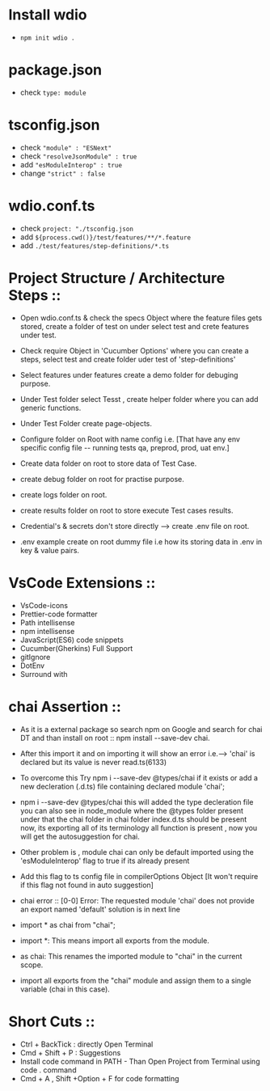 # Install wdio
- `npm init wdio .`

# package.json
- check `type: module`

# tsconfig.json
- check `"module" : "ESNext"`
- check `"resolveJsonModule" : true`
- add `"esModuleInterop" : true`
- change `"strict" : false`

# wdio.conf.ts
- check `project: "./tsconfig.json`
- add `${process.cwd()}/test/features/**/*.feature`
- add `./test/features/step-definitions/*.ts`


# Project Structure / Architecture Steps ::
- Open wdio.conf.ts & check the specs Object where the feature files gets stored, create a folder of test on under select test  and crete features under test.

- Check require Object in 'Cucumber Options' where you can create a steps, select test and create folder uder test of 'step-definitions' 

- Select features under features create a demo folder for debuging purpose.

- Under Test folder select Tesst , create helper folder where you can add generic functions.

- Under Test Folder create page-objects.

- Configure folder on Root with name config i.e. [That have any env specific config file -- running tests qa, preprod, prod, uat env.]

- Create data folder on root to store data of Test Case.

- create debug folder on root for practise purpose.

- create logs folder on root.

- create results folder on root to store execute Test cases results.

- Credential's & secrets don't store directly --> create .env file on root.

- .env example create on root dummy file i.e how its storing data in .env in key & value pairs.

# VsCode Extensions :: 
- VsCode-icons
- Prettier-code formatter
- Path intellisense
- npm intellisense
- JavaScript(ES6) code snippets
- Cucumber(Gherkins) Full Support
- gitIgnore
- DotEnv
- Surround with

# chai Assertion ::
- As it is a external package so search npm on Google and search for chai DT and than install on root :: npm install --save-dev chai.

- After this import it and on importing it will show an error i.e.-->  'chai' is declared but its value is never read.ts(6133)
- To overcome this Try npm i --save-dev @types/chai if it exists or add a new decleration (.d.ts) file containing declared module 'chai'; 

- npm i --save-dev @types/chai this will added the type decleration file you can also see in node_module where the @types folder present under that the chai folder in chai folder index.d.ts should be present now, its exporting all of its terminology all function is present , now you will get the autosuggestion for chai.

- Other problem is , module chai can only be default imported using the 'esModuleInterop' flag to true if its already present
- Add this flag to ts config file in compilerOptions Object [It won't require if this flag not found in auto suggestion]

- chai error :: [0-0]  Error:  The requested module 'chai' does not provide an export named 'default' solution is in next line
- import * as chai from "chai";
- import *: This means import all exports from the module.
- as chai: This renames the imported module to "chai" in the current scope.
- import all exports from the "chai" module and assign them to a single variable (chai in this case).



# Short Cuts ::
- Ctrl + BackTick : directly Open Terminal
- Cmd + Shift + P : Suggestions
- Install code command in PATH - Than Open Project from Terminal using code . command
- Cmd + A , Shift +Option + F for code formatting


